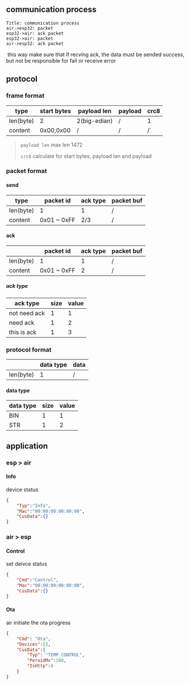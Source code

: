 ## communication process

```sequence
Title: communication process
air->esp32: packet 
esp32->air: ack packet
esp32->air: packet 
air->esp32: ack packet
```

​	this way make sure that if recving ack, the data must be sended success, but not be responsible for fail or receive error

## protocol

### frame format

| type      | start bytes | payload len  | payload | crc8 |
| --------- | ----------- | ------------ | ------- | ---- |
| len(byte) | 2           | 2(big-edian) | /       | 1    |
| content   | 0x00,0x00   | /            | /       | /`   |

> `payload len` max len 1472
>
> `crc8` calculate for start bytes, payload len and payload 

### packet format

#### send

| type      | packet id   | ack type | packet buf |
| --------- | ----------- | -------- | ---------- |
| len(byte) | 1           | 1        | /          |
| content   | 0x01 ~ 0xFF | 2/3      | /          |

#### ack

|           | packet id   | ack type | packet buf |
| --------- | ----------- | -------- | ---------- |
| len(byte) | 1           | 1        | /          |
| content   | 0x01 ~ 0xFF | 2        | /          |

##### ack type

| ack type     | size | value |
| ------------ | ---- | ----- |
| not need ack | 1    | 1     |
| need ack     | 1    | 2     |
| this is ack  | 1    | 3     |



### protocol format

|           | data type | data |
| --------- | --------- | ---- |
| len(byte) | 1         | /    |

#### data type

| data type | size | value |
| --------- | ---- | ----- |
| BIN       | 1    | 1     |
| STR       | 1    | 2     |



## application 

### esp > air

#### Info

device status

```json
{
    "Typ":"Info",
    "Mac":"00:00:00:00:00:00",
    "CusData":{}
}
```



### air > esp

#### Control

set deivce status

```json
{
    "Cmd":"Control",
    "Mac":"00:00:00:00:00:00",
    "CusData":{}
}
```



#### Ota

air initiate the ota progress

```json
{
    "Cmd": "Ota",
    "Devices":[],
	"CusData":{
	    "Typ": "TEMP_CONTROL",
	    "PeroidMs":100,
	    "IsHttp":0
	}
}
```



